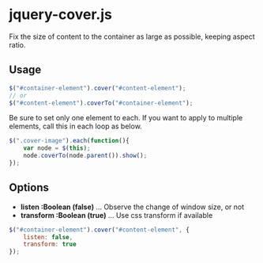 
# jquery-cover.js

Fix the size of content to the container as large as possible, keeping aspect ratio.

## Usage

```javascript
$("#container-element").cover("#content-element");
// or
$("#content-element").coverTo("#container-element");
```

Be sure to set only one element to each.
If you want to apply to multiple elements, call this in each loop as below.

```javascript
$(".cover-image").each(function(){
	var node = $(this);
	node.coverTo(node.parent()).show();
});
```

## Options

- **listen :Boolean (false)** ... Observe the change of window size, or not
- **transform :Boolean (true)** ... Use css transform if available

```javascript
$("#container-element").cover("#content-element", {
	listen: false,
	transform: true
});
```
